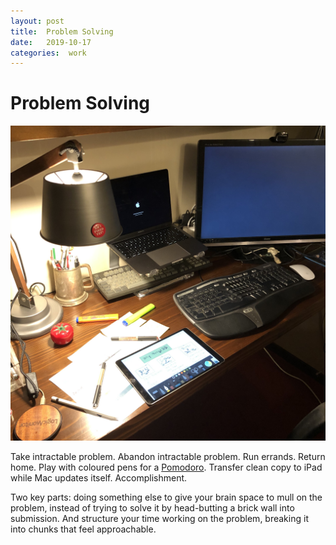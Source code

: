 ```yaml
---
layout: post
title:  Problem Solving 
date:   2019-10-17 
categories:  work 
---
```


# Problem Solving


![](/images/IMG_2198.jpg)

Take intractable problem. Abandon intractable problem. Run errands. Return home. Play with coloured pens for a [Pomodoro](https://en.wikipedia.org/wiki/Pomodoro_Technique "Pomodoro Technique – Wikipedia" ). Transfer clean copy to iPad while Mac updates itself. Accomplishment.

Two key parts: doing something else to give your brain space to mull on the problem, instead of trying to solve it by head-butting a brick wall into submission. And structure your time working on the problem, breaking it into chunks that feel approachable.

